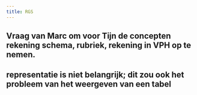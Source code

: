 ```yaml
---
title: RGS
---
```


## Vraag van Marc om voor Tijn de concepten rekening schema, rubriek, rekening in VPH op te nemen.
## representatie is niet belangrijk; dit zou ook het probleem van het weergeven van een tabel
